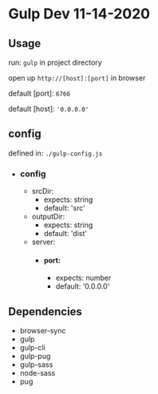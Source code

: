 # Gulp Dev 11-14-2020




## Usage

run: ```gulp``` in project directory

open up ```http://[host]:[port]``` in browser

default [port]: ```6766```

default [host]: ```'0.0.0.0'```




## config

defined in: ```./gulp-config.js```

- ### config
    - srcDir:
        - expects: string
        - default: 'src'
    - outputDir:
        - expects: string
        - default: 'dist'
    - server:
        - #### port:
            - expects: number
            - default: '0.0.0.0'




## Dependencies
- browser-sync
- gulp
- gulp-cli
- gulp-pug
- gulp-sass
- node-sass
- pug
